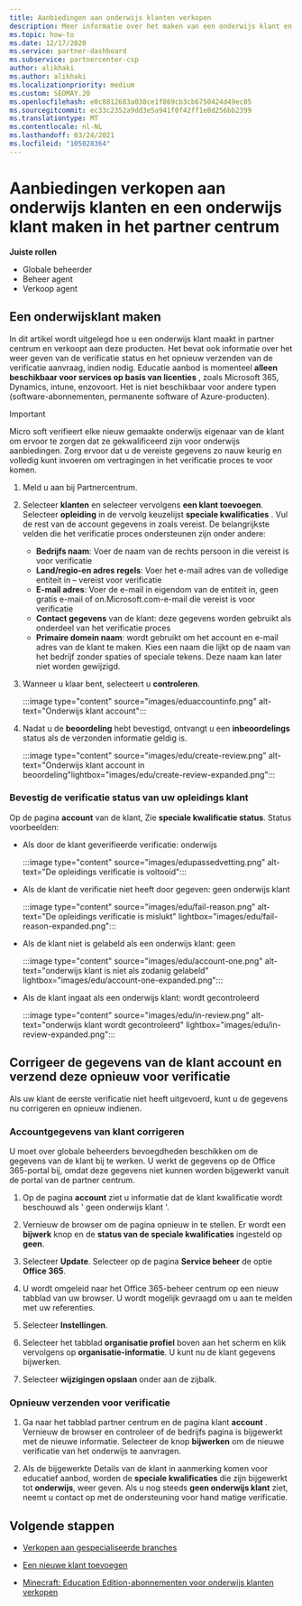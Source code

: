 ```yaml
---
title: Aanbiedingen aan onderwijs klanten verkopen
description: Meer informatie over het maken van een onderwijs klant en het verkopen van aanbiedingen in het partner centrum. Inclusief bevestiging van de verificatie status voor uw onderwijs klant.
ms.topic: how-to
ms.date: 12/17/2020
ms.service: partner-dashboard
ms.subservice: partnercenter-csp
author: alikhaki
ms.author: alikhaki
ms.localizationpriority: medium
ms.custom: SEOMAY.20
ms.openlocfilehash: e0c8812683a038ce1f869cb3cb6750424d49ec05
ms.sourcegitcommit: ec33c2352a9dd3e5a941f0f42ff1e8d256bb2399
ms.translationtype: MT
ms.contentlocale: nl-NL
ms.lasthandoff: 03/24/2021
ms.locfileid: "105028364"
---
```

# <a name="how-to-sell-offers-to-education-customers-and-how-to-create-an-education-customer-in-partner-center"></a>Aanbiedingen verkopen aan onderwijs klanten en een onderwijs klant maken in het partner centrum

**Juiste rollen**

- Globale beheerder
- Beheer agent
- Verkoop agent

## <a name="create-an-education-customer"></a>Een onderwijsklant maken

In dit artikel wordt uitgelegd hoe u een onderwijs klant maakt in partner centrum en verkoopt aan deze producten. Het bevat ook informatie over het weer geven van de verificatie status en het opnieuw verzenden van de verificatie aanvraag, indien nodig. Educatie aanbod is momenteel **alleen beschikbaar voor services op basis van licenties** , zoals Microsoft 365, Dynamics, intune, enzovoort. Het is niet beschikbaar voor andere typen (software-abonnementen, permanente software of Azure-producten).

> [!IMPORTANT]
> Micro soft verifieert elke nieuw gemaakte onderwijs eigenaar van de klant om ervoor te zorgen dat ze gekwalificeerd zijn voor onderwijs aanbiedingen.  Zorg ervoor dat u de vereiste gegevens zo nauw keurig en volledig kunt invoeren om vertragingen in het verificatie proces te voor komen.

1. Meld u aan bij Partnercentrum.

2. Selecteer **klanten** en selecteer vervolgens **een klant toevoegen**. Selecteer **opleiding** in de vervolg keuzelijst **speciale kwalificaties** .  Vul de rest van de account gegevens in zoals vereist.  De belangrijkste velden die het verificatie proces ondersteunen zijn onder andere:

   - **Bedrijfs naam**: Voer de naam van de rechts persoon in die vereist is voor verificatie
   - **Land/regio-en adres regels**: Voer het e-mail adres van de volledige entiteit in – vereist voor verificatie
   - **E-mail adres**: Voer de e-mail in eigendom van de entiteit in, geen gratis e-mail of on.Microsoft.com-e-mail die vereist is voor verificatie
   - **Contact gegevens** van de klant: deze gegevens worden gebruikt als onderdeel van het verificatie proces
   - **Primaire domein naam**: wordt gebruikt om het account en e-mail adres van de klant te maken.  Kies een naam die lijkt op de naam van het bedrijf zonder spaties of speciale tekens.  Deze naam kan later niet worden gewijzigd.

3. Wanneer u klaar bent, selecteert u **controleren**.

   :::image type="content" source="images/eduaccountinfo.png" alt-text="Onderwijs klant account":::

4. Nadat u de **beoordeling** hebt bevestigd, ontvangt u een **inbeoordelings** status als de verzonden informatie geldig is. 

    :::image type="content" source="images/edu/create-review.png" alt-text="Onderwijs klant account in beoordeling"lightbox="images/edu/create-review-expanded.png":::

### <a name="confirm-your-education-customers-verification-status"></a>Bevestig de verificatie status van uw opleidings klant

Op de pagina **account** van de klant, Zie **speciale kwalificatie status**.
Status voorbeelden:

- Als door de klant geverifieerde verificatie: onderwijs

   :::image type="content" source="images/edupassedvetting.png" alt-text="De opleidings verificatie is voltooid":::

- Als de klant de verificatie niet heeft door gegeven: geen onderwijs klant

   :::image type="content" source="images/edu/fail-reason.png" alt-text="De opleidings verificatie is mislukt" lightbox="images/edu/fail-reason-expanded.png":::

- Als de klant niet is gelabeld als een onderwijs klant: geen

   :::image type="content" source="images/edu/account-one.png" alt-text="onderwijs klant is niet als zodanig gelabeld" lightbox="images/edu/account-one-expanded.png":::

- Als de klant ingaat als een onderwijs klant: wordt gecontroleerd

    :::image type="content" source="images/edu/in-review.png" alt-text="onderwijs klant wordt gecontroleerd" lightbox="images/edu/in-review-expanded.png":::

## <a name="correct-the-customer-account-info-and-resubmit-for-verification"></a>Corrigeer de gegevens van de klant account en verzend deze opnieuw voor verificatie

Als uw klant de eerste verificatie niet heeft uitgevoerd, kunt u de gegevens nu corrigeren en opnieuw indienen.

### <a name="correct-the-customer-account-information"></a>Accountgegevens van klant corrigeren

U moet over globale beheerders bevoegdheden beschikken om de gegevens van de klant bij te werken. U werkt de gegevens op de Office 365-portal bij, omdat deze gegevens niet kunnen worden bijgewerkt vanuit de portal van de partner centrum.

1. Op de pagina **account** ziet u informatie dat de klant kwalificatie wordt beschouwd als ' geen onderwijs klant '.

2. Vernieuw de browser om de pagina opnieuw in te stellen. Er wordt een **bijwerk** knop en de **status van de speciale kwalificaties** ingesteld op **geen**.

3. Selecteer **Update**. Selecteer op de pagina **Service beheer** de optie **Office 365**.

4. U wordt omgeleid naar het Office 365-beheer centrum op een nieuw tabblad van uw browser. U wordt mogelijk gevraagd om u aan te melden met uw referenties.

5. Selecteer **Instellingen**.

6. Selecteer het tabblad **organisatie profiel** boven aan het scherm en klik vervolgens op **organisatie-informatie**. U kunt nu de klant gegevens bijwerken.

7. Selecteer **wijzigingen opslaan** onder aan de zijbalk.  

### <a name="resubmit-for-verification"></a>Opnieuw verzenden voor verificatie

1. Ga naar het tabblad partner centrum en de pagina klant **account** . Vernieuw de browser en controleer of de bedrijfs pagina is bijgewerkt met de nieuwe informatie. Selecteer de knop **bijwerken** om de nieuwe verificatie van het onderwijs te aanvragen.

2. Als de bijgewerkte Details van de klant in aanmerking komen voor educatief aanbod, worden de **speciale kwalificaties** die zijn bijgewerkt tot **onderwijs**, weer geven. Als u nog steeds **geen onderwijs klant** ziet, neemt u contact op met de ondersteuning voor hand matige verificatie.

## <a name="next-steps"></a>Volgende stappen

- [Verkopen aan gespecialiseerde branches](get-special-pricing-for-offers.md)

- [Een nieuwe klant toevoegen](add-a-new-customer.md)

- [Minecraft: Education Edition-abonnementen voor onderwijs klanten verkopen](minecraft-subscriptions.md)
